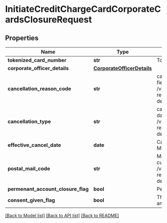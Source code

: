# InitiateCreditChargeCardCorporateCardsClosureRequest

## Properties
Name | Type | Description | Notes
------------ | ------------- | ------------- | -------------
**tokenized_card_number** | **str** | Tokenized card number | 
**corporate_officer_details** | [**CorporateOfficerDetails**](CorporateOfficerDetails.md) |  | [optional] 
**cancellation_reason_code** | **str** | cancellationReasonCode. This is a reference data field. Please use /v1/utilities/referenceData/{cancellationReasonCode} resource to get possible values of this field with descriptions | [optional] 
**cancellation_type** | **str** | cancellationReasonDescription. This is a reference data field. Please use /v1/utilities/referenceData/{cancellationType} resource to get possible values of this field with descriptions | [optional] 
**effective_cancel_date** | **date** | Cancellation date in ISO 8601 date format YYYY-MM-DD | [optional] 
**postal_mail_code** | **str** | Mail letter code if business opt to send letter to customer. This is a reference data field. Please use /v1/utilities/referenceData/{postalMailCode} resource to get possible values of this field with descriptions. | [optional] 
**permenant_account_closure_flag** | **bool** | Permanent Account Closure Flag | [optional] 
**consent_given_flag** | **bool** | This is consent flag from the customer to pay back if any outstanding on that account while closure | [optional] 

[[Back to Model list]](../README.md#documentation-for-models) [[Back to API list]](../README.md#documentation-for-api-endpoints) [[Back to README]](../README.md)

